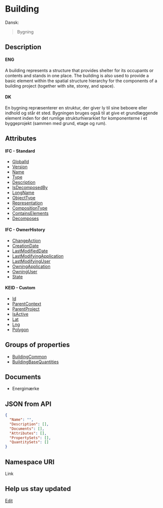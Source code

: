 # Building

Dansk:

> Bygning

## Description

#### ENG

A building represents a structure that provides shelter for its occupants or contents and stands in one place. The building is also used to provide a basic element within the spatial structure hierarchy for the components of a building project (together with site, storey, and space).

#### DK

En bygning repræsenterer en struktur, der giver ly til sine beboere eller indhold og står ét sted. Bygningen bruges også til at give et grundlæggende element inden for det rumlige strukturhierarkiet for komponenterne i et byggeprojekt (sammen med grund, etage og rum).

## Attributes

#### IFC - Standard

- [GlobalId](../../Properties/Administratively/GlobalId.md)
- [Version](../../Properties/Administratively/Version.md)
- [Name](../../Properties/Administratively/Name.md)
- [Type](../../Properties/Administratively/Type.md)
- [Description](../../Properties/Administratively/Description.md)
- [IsDecomposedBy](../../Properties/Administratively/IsDecomposedBy.md) 
- [LongName](../../Properties/Administratively/LongName.md)               
- [ObjectType](../../Properties/Administratively/ObjectType.md)             
- [Representation](../../Properties/Administratively/Representation.md)     
- [CompositionType](../../Properties/Administratively/CompositionType.md)   
- [ContainsElements](../../Properties/Administratively/ContainsElements.md) 
- [Decomposes](../../Properties/Administratively/Decomposes.md)             

#### IFC - OwnerHistory
- [ChangeAction](../../Properties/Administratively/ChangeAction.md)                         
- [CreationDate](../../Properties/Administratively/CreationDate.md)                         
- [LastModifiedDate](../../Properties/Administratively/LastModifiedDate.md)                 
- [LastModifyingApplication](../../Properties/Administratively/LastModifyingApplication.md) 
- [LastModifyingUser](../../Properties/Administratively/LastModifyingUser.md)               
- [OwningApplication](../../Properties/Administratively/OwningApplication.md)               
- [OwningUser](../../Properties/Administratively/OwningUser.md)                             
- [State](../../Properties/Administratively/State.md)                                       

#### KEID - Custom                                                       
- [Id](../../Properties/Administratively/Id.md)                       
- [ParentContext](../../Properties/Administratively/ParentContext.md) 
- [ParentProject](../../Properties/Administratively/ParentProject.md) 
- [IsActive](../../Properties/Administratively/IsActive.md)           
- [Lat](../../Properties/Administratively/Lat.md)                     
- [Lng](../../Properties/Administratively/Lng.md)                     
- [Polygon](../../Properties/Administratively/Polygon.md)             

## Groups of properties
- [BuildingCommon](../../../PropertySets/BuildingCommon.md)          
- [BuildingBaseQuantities](../../../QuantitySets/BuildingBaseQuantities.md) 

## Documents

- Energimærke 

## JSON from API

```json
{
  "Name": "",
  "Description": [],
  "Documents": [],
  "Attributes": [],
  "PropertySets": [],
  "QuantitySets": []
}
```

## Namespace URI

Link

## Help us stay updated

[Edit](https://github.com/FMDatahub/DataDictionary/blob/main/Classes/Product/SpatialElement/Building.md)
